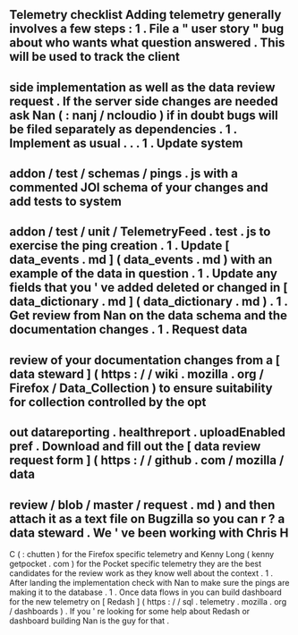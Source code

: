 #
Telemetry
checklist
Adding
telemetry
generally
involves
a
few
steps
:
1
.
File
a
"
user
story
"
bug
about
who
wants
what
question
answered
.
This
will
be
used
to
track
the
client
-
side
implementation
as
well
as
the
data
review
request
.
If
the
server
side
changes
are
needed
ask
Nan
(
:
nanj
/
ncloudio
)
if
in
doubt
bugs
will
be
filed
separately
as
dependencies
.
1
.
Implement
as
usual
.
.
.
1
.
Update
system
-
addon
/
test
/
schemas
/
pings
.
js
with
a
commented
JOI
schema
of
your
changes
and
add
tests
to
system
-
addon
/
test
/
unit
/
TelemetryFeed
.
test
.
js
to
exercise
the
ping
creation
.
1
.
Update
[
data_events
.
md
]
(
data_events
.
md
)
with
an
example
of
the
data
in
question
.
1
.
Update
any
fields
that
you
'
ve
added
deleted
or
changed
in
[
data_dictionary
.
md
]
(
data_dictionary
.
md
)
.
1
.
Get
review
from
Nan
on
the
data
schema
and
the
documentation
changes
.
1
.
Request
data
-
review
of
your
documentation
changes
from
a
[
data
steward
]
(
https
:
/
/
wiki
.
mozilla
.
org
/
Firefox
/
Data_Collection
)
to
ensure
suitability
for
collection
controlled
by
the
opt
-
out
datareporting
.
healthreport
.
uploadEnabled
pref
.
Download
and
fill
out
the
[
data
review
request
form
]
(
https
:
/
/
github
.
com
/
mozilla
/
data
-
review
/
blob
/
master
/
request
.
md
)
and
then
attach
it
as
a
text
file
on
Bugzilla
so
you
can
r
?
a
data
steward
.
We
'
ve
been
working
with
Chris
H
-
C
(
:
chutten
)
for
the
Firefox
specific
telemetry
and
Kenny
Long
(
kenny
getpocket
.
com
)
for
the
Pocket
specific
telemetry
they
are
the
best
candidates
for
the
review
work
as
they
know
well
about
the
context
.
1
.
After
landing
the
implementation
check
with
Nan
to
make
sure
the
pings
are
making
it
to
the
database
.
1
.
Once
data
flows
in
you
can
build
dashboard
for
the
new
telemetry
on
[
Redash
]
(
https
:
/
/
sql
.
telemetry
.
mozilla
.
org
/
dashboards
)
.
If
you
'
re
looking
for
some
help
about
Redash
or
dashboard
building
Nan
is
the
guy
for
that
.
